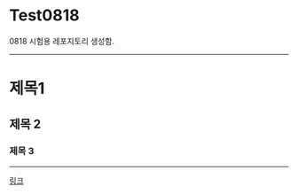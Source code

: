 # Test0818
0818 시험용 레포지토리 생성함. 

-------------
# 제목1

## 제목 2

### 제목 3
<hr>

[링크](https://gist.github.com/ihoneymon/652be052a0727ad59601)
